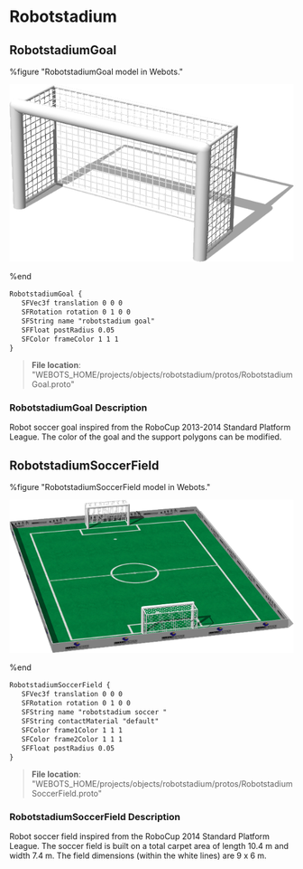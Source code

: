 # Robotstadium

## RobotstadiumGoal

%figure "RobotstadiumGoal model in Webots."

![RobotstadiumGoal](images/objects/robotstadium/RobotstadiumGoal/model.png)

%end

```
RobotstadiumGoal {
   SFVec3f translation 0 0 0
   SFRotation rotation 0 1 0 0
   SFString name "robotstadium goal"
   SFFloat postRadius 0.05
   SFColor frameColor 1 1 1
}
```

> **File location**: "WEBOTS\_HOME/projects/objects/robotstadium/protos/RobotstadiumGoal.proto"

### RobotstadiumGoal Description

Robot soccer goal inspired from the RoboCup 2013-2014 Standard Platform League.
The color of the goal and the support polygons can be modified.

## RobotstadiumSoccerField

%figure "RobotstadiumSoccerField model in Webots."

![RobotstadiumSoccerField](images/objects/robotstadium/RobotstadiumSoccerField/model.png)

%end

```
RobotstadiumSoccerField {
   SFVec3f translation 0 0 0
   SFRotation rotation 0 1 0 0
   SFString name "robotstadium soccer "
   SFString contactMaterial "default"
   SFColor frame1Color 1 1 1
   SFColor frame2Color 1 1 1
   SFFloat postRadius 0.05
}
```

> **File location**: "WEBOTS\_HOME/projects/objects/robotstadium/protos/RobotstadiumSoccerField.proto"

### RobotstadiumSoccerField Description

Robot soccer field inspired from the RoboCup 2014 Standard Platform League.
The soccer field is built on a total carpet area of length 10.4 m and width 7.4 m.
The field dimensions (within the white lines) are 9 x 6 m.

